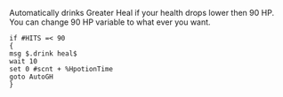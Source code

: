 Automatically drinks Greater Heal if your health drops lower then 90 HP. You can change 90 HP variable to what ever you want.

```
if #HITS =< 90
{
msg $.drink heal$
wait 10
set 0 #scnt + %HpotionTime
goto AutoGH
}
```
